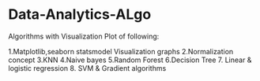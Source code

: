 # Data-Analytics-ALgo

Algorithms with Visualization Plot of following:

1.Matplotlib,seaborn statsmodel Visualization graphs
2.Normalization concept
3.KNN
4.Naive bayes
5.Random Forest
6.Decision Tree
7. Linear & logistic regression
8. SVM & Gradient algorithms
